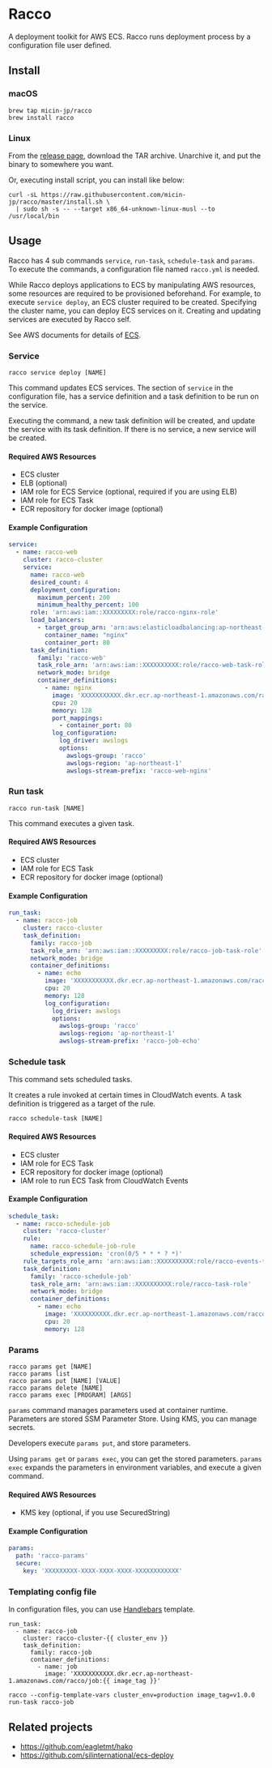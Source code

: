 # Racco

A deployment toolkit for AWS ECS. Racco runs deployment process by a configuration file user defined.

## Install

### macOS

```
brew tap micin-jp/racco
brew install racco
```

### Linux

From the [release page](https://github.com/micin-jp/racco/releases), download the TAR archive. Unarchive it, and put the binary to somewhere you want.

Or, executing install script, you can install like below:

```
curl -sL https://raw.githubusercontent.com/micin-jp/racco/master/install.sh \
  | sudo sh -s -- --target x86_64-unknown-linux-musl --to /usr/local/bin
```

## Usage

Racco has 4 sub commands `service`, `run-task`, `schedule-task` and `params`. To execute the commands, a configuration file named `racco.yml` is needed.

While Racco deploys applications to ECS by manipulating AWS resources, some resources are required to be provisioned beforehand.
For example, to execute `service deploy`, an ECS cluster required to be created. Specifying the cluster name, you can deploy ECS services on it. Creating and updating services are executed by Racco self.

See AWS documents for details of [ECS](http://docs.aws.amazon.com/AmazonECS/latest/developerguide/Welcome.html).

### Service

```
racco service deploy [NAME]
```

This command updates ECS services. The section of `service` in the configuration file, has a service definition and a task definition to be run on the service.

Executing the command, a new task definition will be created, and update the service with its task definition. If there is no service, a new service will be created.

#### Required AWS Resources

- ECS cluster
- ELB (optional)
- IAM role for ECS Service (optional, required if you are using ELB)
- IAM role for ECS Task
- ECR repository for docker image (optional)

#### Example Configuration

```yml:racco.yml
service:
  - name: racco-web
    cluster: racco-cluster
    service:
      name: racco-web
      desired_count: 4
      deployment_configuration:
        maximum_percent: 200
        minimum_healthy_percent: 100
      role: 'arn:aws:iam::XXXXXXXXX:role/racco-nginx-role'
      load_balancers:
        - target_group_arn: 'arn:aws:elasticloadbalancing:ap-northeast-1:XXXXXXXX:targetgroup/racco-web/XXXXXXXXXXX'
          container_name: "nginx"
          container_port: 80
      task_definition:
        family: 'racco-web'
        task_role_arn: 'arn:aws:iam::XXXXXXXXXX:role/racco-web-task-role'
        network_mode: bridge
        container_definitions:
          - name: nginx
            image: 'XXXXXXXXXXX.dkr.ecr.ap-northeast-1.amazonaws.com/racco/nginx:latest'
            cpu: 20
            memory: 128
            port_mappings:
              - container_port: 80
            log_configuration:
              log_driver: awslogs
              options:
                awslogs-group: 'racco'
                awslogs-region: 'ap-northeast-1'
                awslogs-stream-prefix: 'racco-web-nginx'
```

### Run task

```
racco run-task [NAME]
```

This command executes a given task.

#### Required AWS Resources

- ECS cluster
- IAM role for ECS Task
- ECR repository for docker image (optional)

#### Example Configuration

```yml:racco.yml
run_task:
  - name: racco-job
    cluster: racco-cluster
    task_definition:
      family: racco-job
      task_role_arn: 'arn:aws:iam::XXXXXXXXX:role/racco-job-task-role'
      network_mode: bridge
      container_definitions:
        - name: echo
          image: 'XXXXXXXXXXX.dkr.ecr.ap-northeast-1.amazonaws.com/racco/echo:latest'
          cpu: 20
          memory: 128
          log_configuration:
            log_driver: awslogs
            options:
              awslogs-group: 'racco'
              awslogs-region: 'ap-northeast-1'
              awslogs-stream-prefix: 'racco-job-echo'
```

### Schedule task

This command sets scheduled tasks.

It creates a rule invoked at certain times in CloudWatch events. A task definition is triggered as a target of the rule.

```
racco schedule-task [NAME]
```

#### Required AWS Resources

- ECS cluster
- IAM role for ECS Task
- ECR repository for docker image (optional)
- IAM role to run ECS Task from CloudWatch Events

#### Example Configuration

```yml:racco.yml
schedule_task:
  - name: racco-schedule-job
    cluster: 'racco-cluster'
    rule:
      name: racco-schedule-job-rule
      schedule_expression: 'cron(0/5 * * * ? *)'
    rule_targets_role_arn: 'arn:aws:iam::XXXXXXXXXX:role/racco-events-target-role'
    task_definition:
      family: 'racco-schedule-job'
      task_role_arn: 'arn:aws:iam::XXXXXXXXXX:role/racco-task-role'
      network_mode: bridge
      container_definitions:
        - name: echo
          image: 'XXXXXXXXXX.dkr.ecr.ap-northeast-1.amazonaws.com/racco/echo:latest'
          cpu: 20
          memory: 128
```

### Params

```
racco params get [NAME]
racco params list
racco params put [NAME] [VALUE]
racco params delete [NAME]
racco params exec [PROGRAM] [ARGS]
```

`params` command manages parameters used at container runtime. Parameters are stored SSM Parameter Store. Using KMS, you can manage secrets.

Developers execute `params put`, and store parameters.

Using `params get` or `params exec`, you can get the stored parameters.
`params exec` expands the parameters in environment variables, and execute a given command.

#### Required AWS Resources

- KMS key (optional, if you use SecuredString)

#### Example Configuration

```yml:racco.yml
params:
  path: 'racco-params'
  secure:
    key: 'XXXXXXXXX-XXXX-XXXX-XXXX-XXXXXXXXXXXX'
```

### Templating config file

In configuration files, you can use [Handlebars](https://github.com/sunng87/handlebars-rust) template.

```
run_task:
  - name: racco-job
    cluster: racco-cluster-{{ cluster_env }}
    task_definition:
      family: racco-job
      container_definitions:
        - name: job
          image: 'XXXXXXXXXXX.dkr.ecr.ap-northeast-1.amazonaws.com/racco/job:{{ image_tag }}'
```

```
racco --config-template-vars cluster_env=production image_tag=v1.0.0 run-task racco-job
```

## Related projects

- https://github.com/eagletmt/hako
- https://github.com/silinternational/ecs-deploy
